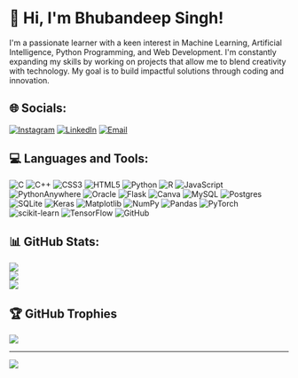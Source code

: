 # 👋 Hi, I'm Bhubandeep Singh!

I'm a passionate learner with a keen interest in Machine Learning, Artificial Intelligence, Python Programming, and Web Development. I'm constantly expanding my skills by working on projects that allow me to blend creativity with technology. My goal is to build impactful solutions through coding and innovation.



## 🌐 Socials:
[![Instagram](https://img.shields.io/badge/Instagram-Follow-E4405F?style=for-the-badge&logo=instagram&logoColor=white)](https://www.instagram.com/bhuvnn_007/)
[![LinkedIn](https://img.shields.io/badge/LinkedIn-Connect-0A66C2?style=for-the-badge&logo=linkedin&logoColor=white)](https://www.linkedin.com/in/bhubandeep-singh-o07)
[![Email](https://img.shields.io/badge/Email-Contact-D14836?style=for-the-badge&logo=gmail&logoColor=white)](mailto:bhuvnnn@gmail.com)



## 💻 Languages and Tools:
![C](https://img.shields.io/badge/c-%2300599C.svg?style=for-the-badge&logo=c&logoColor=white) ![C++](https://img.shields.io/badge/c++-%2300599C.svg?style=for-the-badge&logo=c%2B%2B&logoColor=white) ![CSS3](https://img.shields.io/badge/css3-%231572B6.svg?style=for-the-badge&logo=css3&logoColor=white) ![HTML5](https://img.shields.io/badge/html5-%23E34F26.svg?style=for-the-badge&logo=html5&logoColor=white) ![Python](https://img.shields.io/badge/python-3670A0?style=for-the-badge&logo=python&logoColor=ffdd54) ![R](https://img.shields.io/badge/r-%23276DC3.svg?style=for-the-badge&logo=r&logoColor=white) ![JavaScript](https://img.shields.io/badge/javascript-%23323330.svg?style=for-the-badge&logo=javascript&logoColor=%23F7DF1E) ![PythonAnywhere](https://img.shields.io/badge/pythonanywhere-%232F9FD7.svg?style=for-the-badge&logo=pythonanywhere&logoColor=151515) ![Oracle](https://img.shields.io/badge/Oracle-F80000?style=for-the-badge&logo=oracle&logoColor=white) ![Flask](https://img.shields.io/badge/flask-%23000.svg?style=for-the-badge&logo=flask&logoColor=white) ![Canva](https://img.shields.io/badge/Canva-%2300C4CC.svg?style=for-the-badge&logo=Canva&logoColor=white) ![MySQL](https://img.shields.io/badge/mysql-4479A1.svg?style=for-the-badge&logo=mysql&logoColor=white) ![Postgres](https://img.shields.io/badge/postgres-%23316192.svg?style=for-the-badge&logo=postgresql&logoColor=white) ![SQLite](https://img.shields.io/badge/sqlite-%2307405e.svg?style=for-the-badge&logo=sqlite&logoColor=white) ![Keras](https://img.shields.io/badge/Keras-%23D00000.svg?style=for-the-badge&logo=Keras&logoColor=white) ![Matplotlib](https://img.shields.io/badge/Matplotlib-%23ffffff.svg?style=for-the-badge&logo=Matplotlib&logoColor=black) ![NumPy](https://img.shields.io/badge/numpy-%23013243.svg?style=for-the-badge&logo=numpy&logoColor=white) ![Pandas](https://img.shields.io/badge/pandas-%23150458.svg?style=for-the-badge&logo=pandas&logoColor=white) ![PyTorch](https://img.shields.io/badge/PyTorch-%23EE4C2C.svg?style=for-the-badge&logo=PyTorch&logoColor=white) ![scikit-learn](https://img.shields.io/badge/scikit--learn-%23F7931E.svg?style=for-the-badge&logo=scikit-learn&logoColor=white) ![TensorFlow](https://img.shields.io/badge/TensorFlow-%23FF6F00.svg?style=for-the-badge&logo=TensorFlow&logoColor=white) ![GitHub](https://img.shields.io/badge/github-%23121011.svg?style=for-the-badge&logo=github&logoColor=white)

## 📊 GitHub Stats:
![](https://github-readme-stats.vercel.app/api?username=bhuvnn&theme=dark&hide_border=false&include_all_commits=false&count_private=false)<br/>
![](https://github-readme-streak-stats.herokuapp.com/?user=bhuvnn&theme=dark&hide_border=false)<br/>
![](https://github-readme-stats.vercel.app/api/top-langs/?username=bhuvnn&theme=dark&hide_border=false&include_all_commits=false&count_private=false&layout=compact)

## 🏆 GitHub Trophies
![](https://github-profile-trophy.vercel.app/?username=bhuvnn&theme=radical&no-frame=false&no-bg=false&margin-w=4)

---
[![](https://visitcount.itsvg.in/api?id=bhuvnn&icon=9&color=1)](https://visitcount.itsvg.in)

<!-- Proudly created with GPRM ( https://gprm.itsvg.in ) -->
